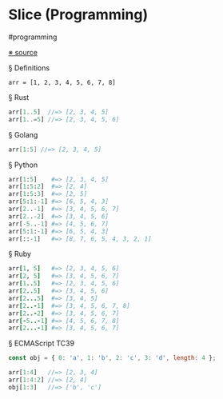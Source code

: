 # Slice (Programming)

#programming

[※ source](https://github.com/nervosnetwork/slice-cheatcheat)

§ Definitions

```
arr = [1, 2, 3, 4, 5, 6, 7, 8]
```

§ Rust

``` rust
arr[1..5]  //=> [2, 3, 4, 5]
arr[1..=5] //=> [2, 3, 4, 5, 6]
```

§ Golang

``` go
arr[1:5] //=> [2, 3, 4, 5]
```

§ Python

``` python
arr[1:5]    #=> [2, 3, 4, 5]
arr[1:5:2]  #=> [2, 4]
arr[1:5:3]  #=> [2, 5]
arr[5:1:-1] #=> [6, 5, 4, 3]
arr[2..-1]  #=> [3, 4, 5, 6, 7]
arr[2..-2]  #=> [3, 4, 5, 6]
arr[-5..-1] #=> [4, 5, 6, 7]
arr[5:1:-1] #=> [6, 5, 4, 3]
arr[::-1]   #=> [8, 7, 6, 5, 4, 3, 2, 1]
```

§ Ruby

``` ruby
arr[1, 5]   #=> [2, 3, 4, 5, 6]
arr[2, 5]   #=> [3, 4, 5, 6, 7]
arr[1..5]   #=> [2, 3, 4, 5, 6]
arr[2..5]   #=> [3, 4, 5, 6]
arr[2...5]  #=> [3, 4, 5]
arr[2..-1]  #=> [3, 4, 5, 6, 7, 8]
arr[2..-2]  #=> [3, 4, 5, 6, 7]
arr[-5..-1] #=> [4, 5, 6, 7, 8]
arr[2...-1] #=> [3, 4, 5, 6, 7]
```

§ ECMAScript TC39

``` javascript
const obj = { 0: 'a', 1: 'b', 2: 'c', 3: 'd', length: 4 };
```


``` javascript
arr[1:4]   //=> [2, 3, 4]
arr[1:4:2] //=> [2, 4]
obj[1:3]   //=> ['b', 'c']
```
